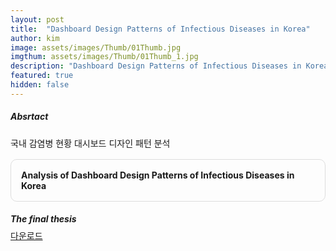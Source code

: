 ```yaml
---
layout: post
title:  "Dashboard Design Patterns of Infectious Diseases in Korea"
author: kim
image: assets/images/Thumb/01Thumb.jpg
imgthum: assets/images/Thumb/01Thumb_1.jpg
description: "Dashboard Design Patterns of Infectious Diseases in Korea"
featured: true
hidden: false
---
```


##### Absrtact
국내 감염병 현황 대시보드 디자인 패턴 분석

<div class="row justify-content-between" style="">
    <div class="col-md-12">
        <div style="margin-bottom:1rem;">
            <div style="border:1px solid #ddd; padding:1rem;margin:1rem 0;border-radius:10px;">
                <b>Analysis of Dashboard Design Patterns of Infectious Diseases in Korea</b>
            </div>
        </div>
        <div>
            <h5 style="margin-bottom:0.5rem;">The final thesis</h5>
            <a href="/pdf_file/Analysis of Dashboard.pdf" download="Analysis of Dashboard.pdf">다운로드</a>
        </div>
    </div>
</div>

